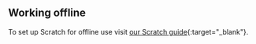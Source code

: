 ## Working offline

To set up Scratch for offline use visit [our Scratch guide](https://projects.raspberrypi.org/en/projects/getting-started-scratch/1){:target="_blank"}.
